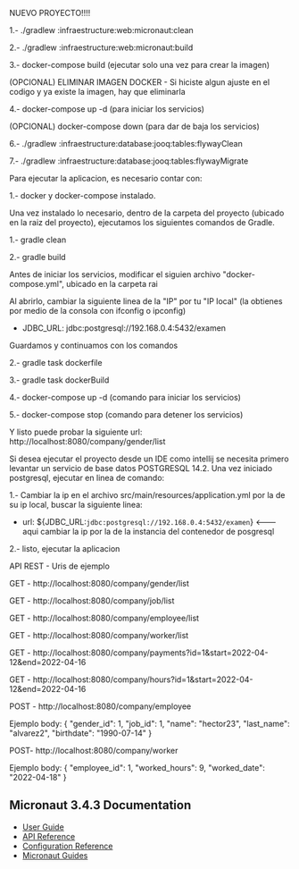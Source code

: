 NUEVO PROYECTO!!!!

1.- ./gradlew :infraestructure:web:micronaut:clean

2.- ./gradlew :infraestructure:web:micronaut:build

3.- docker-compose build (ejecutar solo una vez para crear la imagen)

(OPCIONAL) ELIMINAR IMAGEN DOCKER - Si hiciste algun ajuste en el codigo y ya existe la imagen, hay que eliminarla

4.- docker-compose up -d (para iniciar los servicios)

(OPCIONAL) docker-compose down (para dar de baja los servicios)

6.- ./gradlew :infraestructure:database:jooq:tables:flywayClean

7.- ./gradlew :infraestructure:database:jooq:tables:flywayMigrate

Para ejecutar la aplicacion, es necesario contar con: 

1.- docker y docker-compose instalado.

Una vez instalado lo necesario, dentro de la carpeta del proyecto 
(ubicado en la raiz del proyecto), ejecutamos los siguientes comandos de Gradle.


1.- gradle clean


2.- gradle build

Antes de iniciar los servicios, modificar el siguien archivo "docker-compose.yml", ubicado en la carpeta rai


Al abrirlo, cambiar la siguiente linea de la "IP" por tu "IP local" (la obtienes por medio de la consola con ifconfig o ipconfig)
* JDBC_URL: jdbc:postgresql://192.168.0.4:5432/examen

Guardamos y continuamos con los comandos

2.- gradle task dockerfile


3.- gradle task dockerBuild


4.- docker-compose up -d (comando para iniciar los servicios)


5.- docker-compose stop (comando para detener los servicios)

Y listo puede probar la siguiente url:
http://localhost:8080/company/gender/list

Si desea ejecutar el proyecto desde un IDE como intellij se necesita primero
levantar un servicio de base datos POSTGRESQL 14.2.
Una vez iniciado postgresql, ejecutar en linea de comando:

1.- Cambiar la ip en el archivo src/main/resources/application.yml 
por la de su ip local, buscar la siguiente linea:

* url: ${JDBC_URL:`jdbc:postgresql://192.168.0.4:5432/examen`} <--- aqui cambiar la ip por la de la instancia del contenedor de posgresql

2.- listo, ejecutar la aplicacion



API REST - Uris de ejemplo

GET - http://localhost:8080/company/gender/list


GET - http://localhost:8080/company/job/list


GET - http://localhost:8080/company/employee/list


GET - http://localhost:8080/company/worker/list


GET - http://localhost:8080/company/payments?id=1&start=2022-04-12&end=2022-04-16


GET - http://localhost:8080/company/hours?id=1&start=2022-04-12&end=2022-04-16

POST - http://localhost:8080/company/employee


Ejemplo body:
{
"gender_id": 1,
"job_id": 1,
"name": "hector23",
"last_name": "alvarez2",
"birthdate": "1990-07-14"
}

POST- http://localhost:8080/company/worker

Ejemplo body:
{
"employee_id": 1,
"worked_hours": 9,
"worked_date": "2022-04-18"
}

## Micronaut 3.4.3 Documentation

- [User Guide](https://docs.micronaut.io/3.4.3/guide/index.html)
- [API Reference](https://docs.micronaut.io/3.4.3/api/index.html)
- [Configuration Reference](https://docs.micronaut.io/3.4.3/guide/configurationreference.html)
- [Micronaut Guides](https://guides.micronaut.io/index.html)